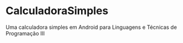 # CalculadoraSimples
Uma calculadora simples em Android para Linguagens e Técnicas de Programação III
